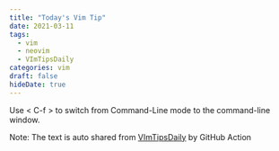 ```yaml
---
title: "Today's Vim Tip"
date: 2021-03-11
tags:
  - vim
  - neovim
  - VImTipsDaily
categories: vim
draft: false
hideDate: true
---
```


Use &lt; C-f &gt; to switch from Command-Line mode to the command-line window.

Note: The text is auto shared from [VImTipsDaily](https://twitter.com/VImTipsDaily) by GitHub Action

